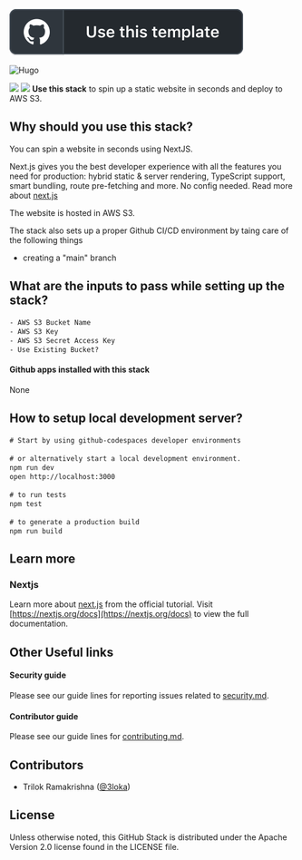 <a href="https://github.com/3loka/nextjs-aws-s3-stack"><img src="./.github/stacks/use-stack-button.svg"/></a>

<img src="https://upload.wikimedia.org/wikipedia/commons/8/8e/Nextjs-logo.svg" alt="Hugo" width="200" height ="100"/>  

 <p>
    <img src="https://assets.vercel.com/image/upload/v1607554385/repositories/next-js/next-logo.png" height="20">
    <img src="https://avatars.githubusercontent.com/u/6844498?s=200&v=4" height="20">
    <b>Use this stack</b> to spin up a static website in seconds and deploy to AWS S3.
</p>


## Why should you use this stack?
You can spin a website in seconds using NextJS.

Next.js gives you the best developer experience with all the features you need for production: hybrid static & server rendering, TypeScript support, smart bundling, route pre-fetching and more. No config needed. Read more about [next.js](https://nextjs.org/learn)

The website is hosted in AWS S3. 

The stack also sets up a proper Github CI/CD environment by taing care of the following things
- creating a "main" branch


## What are the inputs to pass while setting up the stack?
```
- AWS S3 Bucket Name
- AWS S3 Key
- AWS S3 Secret Access Key
- Use Existing Bucket?
```

#### Github apps installed with this stack
None

## How to setup local development server?
```
# Start by using github-codespaces developer environments 

# or alternatively start a local development environment.
npm run dev
open http://localhost:3000 

# to run tests
npm test

# to generate a production build
npm run build
```

## Learn more 

### Nextjs
Learn more about [next.js](https://nextjs.org/learn) from the official tutorial.
Visit [https://nextjs.org/docs](https://nextjs.org/docs) to view the full documentation.

## Other Useful links

#### Security guide
Please see our guide lines for reporting issues related to [security.md](/.github/stacks/security.md).

#### Contributor guide
Please see our guide lines for [contributing.md](/.github/stacks/contributing.md).

## Contributors 
- Trilok Ramakrishna ([@3loka](https://twitter.com/3loka))

## License
Unless otherwise noted, this GitHub Stack is distributed under the Apache Version 2.0 license found in the LICENSE file.
